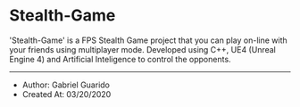 # Stealth-Game
'Stealth-Game' is a FPS Stealth Game project that you can play on-line with your friends using multiplayer mode. Developed using C++, UE4 (Unreal Engine 4) and Artificial Inteligence to control the opponents.

---

- Author: Gabriel Guarido
- Created At: 03/20/2020